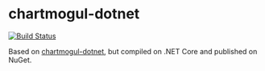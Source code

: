 # chartmogul-dotnet

[![Build Status](https://travis-ci.org/Holidog/chartmogul-dotnet.svg?branch=master)](https://travis-ci.org/Holidog/chartmogul-dotnet)

Based on [chartmogul-dotnet](https://github.com/oconnors/chartmogul-dotnet), but compiled on .NET Core and published on NuGet.
